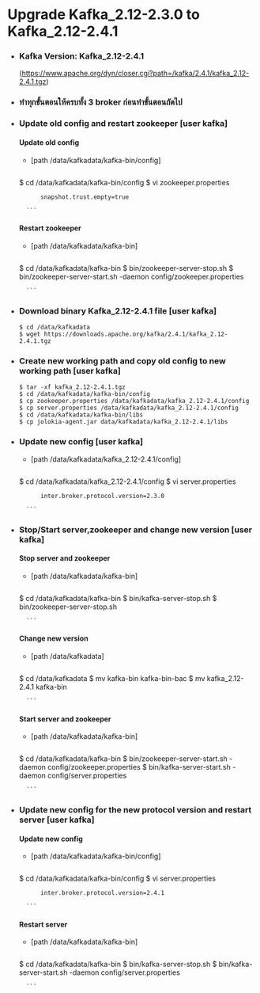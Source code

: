# Upgrade Kafka_2.12-2.3.0 to Kafka_2.12-2.4.1

- ### Kafka Version: Kafka_2.12-2.4.1 
	(https://www.apache.org/dyn/closer.cgi?path=/kafka/2.4.1/kafka_2.12-2.4.1.tgz)

- ### ทำทุกขั้นตอนให้ครบทั้ง 3 broker ก่อนทำขั้นตอนถัดไป

- ### Update old config and restart zookeeper [**user kafka**]
    #### Update old config
    - [path /data/kafkadata/kafka-bin/config]
        ```
	$ cd /data/kafkadata/kafka-bin/config
        $ vi zookeeper.properties

            snapshot.trust.empty=true

        ```
    #### Restart zookeeper 
    - [path /data/kafkadata/kafka-bin]
        ```
	$ cd /data/kafkadata/kafka-bin
        $ bin/zookeeper-server-stop.sh
        $ bin/zookeeper-server-start.sh -daemon config/zookeeper.properties

        ```
- ### Download binary Kafka_2.12-2.4.1 file [**user kafka**]

    ```
    $ cd /data/kafkadata
    $ wget https://downloads.apache.org/kafka/2.4.1/kafka_2.12-2.4.1.tgz

    ```
- ### Create new working path and copy old config to new working path [**user kafka**]
     ```
     $ tar -xf kafka_2.12-2.4.1.tgz
     $ cd /data/kafkadata/kafka-bin/config
     $ cp zookeeper.properties /data/kafkadata/kafka_2.12-2.4.1/config
     $ cp server.properties /data/kafkadata/kafka_2.12-2.4.1/config
     $ cd /data/kafkadata/kafka-bin/libs
     $ cp jolokia-agent.jar data/kafkadata/kafka_2.12-2.4.1/libs
    
     ```
- ### Update new config [**user kafka**]
    - [path /data/kafkadata/kafka_2.12-2.4.1/config]
        ```
	$ cd /data/kafkadata/kafka_2.12-2.4.1/config
        $ vi server.properties

            inter.broker.protocol.version=2.3.0

        ```
- ### Stop/Start server,zookeeper and change new version [**user kafka**]

    #### Stop server and zookeeper
    - [path /data/kafkadata/kafka-bin]
        ```
	$ cd /data/kafkadata/kafka-bin
        $ bin/kafka-server-stop.sh
        $ bin/zookeeper-server-stop.sh

        ```
    #### Change new version 
    - [path /data/kafkadata]
        ```
	$ cd /data/kafkadata
        $ mv kafka-bin kafka-bin-bac
        $ mv kafka_2.12-2.4.1 kafka-bin

        ```
    #### Start server and zookeeper
    - [path /data/kafkadata/kafka-bin]
        ```
	$ cd /data/kafkadata/kafka-bin
        $ bin/zookeeper-server-start.sh -daemon config/zookeeper.properties
        $ bin/kafka-server-start.sh -daemon config/server.properties

        ```
- ### Update new config for the new protocol version and restart server [**user kafka**]
    #### Update new config
    - [path /data/kafkadata/kafka-bin/config]
        ```
	$ cd /data/kafkadata/kafka-bin/config
        $ vi server.properties

            inter.broker.protocol.version=2.4.1

        ```
    #### Restart server
    - [path /data/kafkadata/kafka-bin]
        ```
	$ cd /data/kafkadata/kafka-bin
        $ bin/kafka-server-stop.sh
        $ bin/kafka-server-start.sh -daemon config/server.properties

        ```
